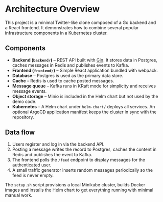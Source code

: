 # Architecture Overview

This project is a minimal Twitter-like clone composed of a Go backend and a React frontend.
It demonstrates how to combine several popular infrastructure components in a Kubernetes
cluster.

## Components

- **Backend (`backend/`)** – REST API built with [Gin](https://github.com/gin-gonic/gin).
  It stores data in Postgres, caches messages in Redis and publishes events to Kafka.
- **Frontend (`frontend/`)** – Simple React application bundled with webpack.
- **Database** – Postgres is used as the primary data store.
- **Cache** – Redis is used to cache posted messages.
- **Message queue** – Kafka runs in KRaft mode for simplicity and receives message events.
- **Object storage** – Minio is included in the Helm chart but not used by the demo code.
- **Kubernetes** – A Helm chart under `helm-chart/` deploys all services. An optional
  ArgoCD application manifest keeps the cluster in sync with the repository.

## Data flow

1. Users register and log in via the backend API.
2. Posting a message writes the record to Postgres, caches the content in Redis and
   publishes the event to Kafka.
3. The frontend polls the `/feed` endpoint to display messages for the authenticated user.
4. A small traffic generator inserts random messages periodically so the feed is never empty.

The `setup.sh` script provisions a local Minikube cluster, builds Docker images and
installs the Helm chart to get everything running with minimal manual work.
